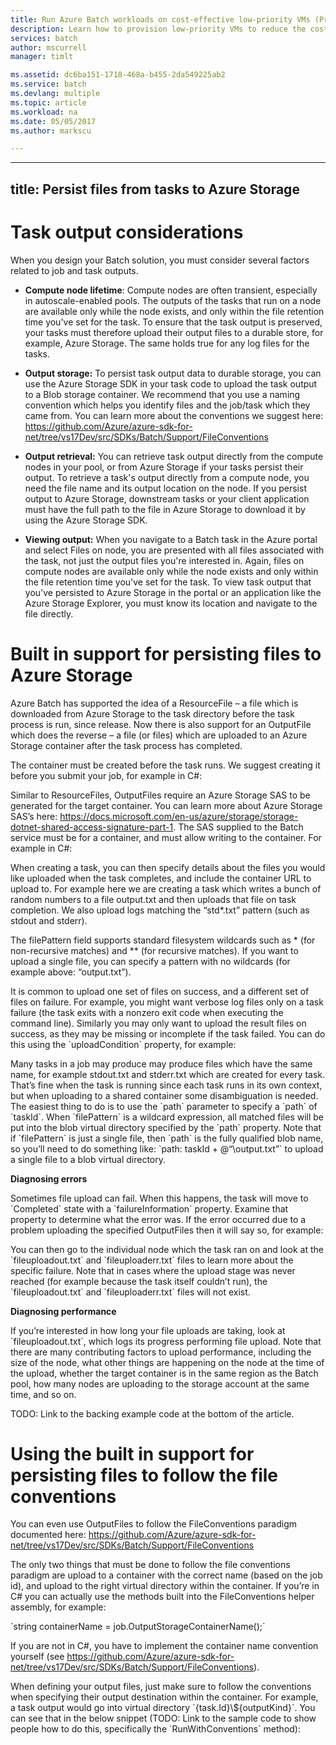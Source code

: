 ```yaml
---
title: Run Azure Batch workloads on cost-effective low-priority VMs (Preview) | Microsoft Docs
description: Learn how to provision low-priority VMs to reduce the cost of Azure Batch workloads.
services: batch
author: mscurrell
manager: timlt

ms.assetid: dc6ba151-1718-468a-b455-2da549225ab2
ms.service: batch
ms.devlang: multiple
ms.topic: article
ms.workload: na
ms.date: 05/05/2017
ms.author: markscu

---
```



---
title: Persist files from tasks to Azure Storage
---

Task output considerations
==========================

When you design your Batch solution, you must consider several factors related
to job and task outputs.

-   **Compute node lifetime**: Compute nodes are often transient, especially in
    autoscale-enabled pools. The outputs of the tasks that run on a node are
    available only while the node exists, and only within the file retention
    time you've set for the task. To ensure that the task output is preserved,
    your tasks must therefore upload their output files to a durable store, for
    example, Azure Storage. The same holds true for any log files for the tasks.

-   **Output storage:** To persist task output data to durable storage, you can
    use the Azure Storage SDK in your task code to upload the task output to a
    Blob storage container. We recommend that you use a naming convention which
    helps you identify files and the job/task which they came from. You can
    learn more about the conventions we suggest here:
    <https://github.com/Azure/azure-sdk-for-net/tree/vs17Dev/src/SDKs/Batch/Support/FileConventions>

-   **Output retrieval:** You can retrieve task output directly from the compute
    nodes in your pool, or from Azure Storage if your tasks persist their
    output. To retrieve a task's output directly from a compute node, you need
    the file name and its output location on the node. If you persist output to
    Azure Storage, downstream tasks or your client application must have the
    full path to the file in Azure Storage to download it by using the Azure
    Storage SDK.

-   **Viewing output:** When you navigate to a Batch task in the Azure portal
    and select Files on node, you are presented with all files associated with
    the task, not just the output files you're interested in. Again, files on
    compute nodes are available only while the node exists and only within the
    file retention time you've set for the task. To view task output that you've
    persisted to Azure Storage in the portal or an application like the Azure
    Storage Explorer, you must know its location and navigate to the file
    directly.


Built in support for persisting files to Azure Storage
======================================================

Azure Batch has supported the idea of a ResourceFile – a file which is
downloaded from Azure Storage to the task directory before the task process is
run, since release. Now there is also support for an OutputFile which does the
reverse – a file (or files) which are uploaded to an Azure Storage container
after the task process has completed.

The container must be created before the task runs. We suggest creating it
before you submit your job, for example in C\#:

Similar to ResourceFiles, OutputFiles require an Azure Storage SAS to be
generated for the target container. You can learn more about Azure Storage SAS’s
here:
<https://docs.microsoft.com/en-us/azure/storage/storage-dotnet-shared-access-signature-part-1>.
The SAS supplied to the Batch service must be for a container, and must allow
writing to the container. For example in C\#:

When creating a task, you can then specify details about the files you would
like uploaded when the task completes, and include the container URL to upload
to. For example here we are creating a task which writes a bunch of random
numbers to a file output.txt and then uploads that file on task completion. We
also upload logs matching the “std\*.txt” pattern (such as stdout and stderr).

The filePattern field supports standard filesystem wildcards such as \* (for
non-recursive matches) and \*\* (for recursive matches). If you want to upload a
single file, you can specify a pattern with no wildcards (for example above:
“output.txt”).

It is common to upload one set of files on success, and a different set of files
on failure. For example, you might want verbose log files only on a task failure
(the task exits with a nonzero exit code when executing the command line).
Similarly you may only want to upload the result files on success, as they may
be missing or incomplete if the task failed. You can do this using the
\`uploadCondition\` property, for example:

Many tasks in a job may produce may produce files which have the same name, for
example stdout.txt and stderr.txt which are created for every task. That’s fine
when the task is running since each task runs in its own context, but when
uploading to a shared container some disambiguation is needed. The easiest thing
to do is to use the \`path\` parameter to specify a \`path\` of \`taskId\`. When
\`filePattern\` is a wildcard expression, all matched files will be put into the
blob virtual directory specified by the \`path\` property. Note that if
\`filePattern\` is just a single file, then \`path\` is the fully qualified blob
name, so you’ll need to do something like: \`path: taskId + \@“\\output.txt”\`
to upload a single file to a blob virtual directory.

**Diagnosing errors**

Sometimes file upload can fail. When this happens, the task will move to
\`Completed\` state with a \`failureInformation\` property. Examine that
property to determine what the error was. If the error occurred due to a problem
uploading the specified OutputFiles then it will say so, for example:

You can then go to the individual node which the task ran on and look at the
\`fileuploadout.txt\` and \`fileuploaderr.txt\` files to learn more about the
specific failure. Note that in cases where the upload stage was never reached
(for example because the task itself couldn’t run), the \`fileuploadout.txt\`
and \`fileuploaderr.txt\` files will not exist.

**Diagnosing performance**

If you’re interested in how long your file uploads are taking, look at
\`fileuploadout.txt\`, which logs its progress performing file upload. Note that
there are many contributing factors to upload performance, including the size of
the node, what other things are happening on the node at the time of the upload,
whether the target container is in the same region as the Batch pool, how many
nodes are uploading to the storage account at the same time, and so on.

TODO: Link to the backing example code at the bottom of the article.

Using the built in support for persisting files to follow the file conventions
==============================================================================

You can even use OutputFiles to follow the FileConventions paradigm documented
here:
<https://github.com/Azure/azure-sdk-for-net/tree/vs17Dev/src/SDKs/Batch/Support/FileConventions>

The only two things that must be done to follow the file conventions paradigm
are upload to a container with the correct name (based on the job id), and
upload to the right virtual directory within the container. If you’re in C\# you
can actually use the methods built into the FileConventions helper assembly, for
example:

\`string containerName = job.OutputStorageContainerName();\`

If you are not in C\#, you have to implement the container name convention
yourself (see
https://github.com/Azure/azure-sdk-for-net/tree/vs17Dev/src/SDKs/Batch/Support/FileConventions).

When defining your output files, just make sure to follow the conventions when
specifying their output destination within the container. For example, a task
output would go into virtual directory \`{task.Id}\\\${outputKind}\`. You can
see that in the below snippet (TODO: Link to the sample code to show people how
to do this, specifically the \`RunWithConventions\` method):
